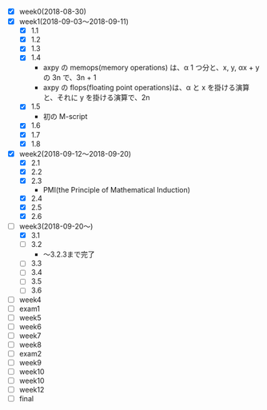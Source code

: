 - [x] week0(2018-08-30)
- [x] week1(2018-09-03〜2018-09-11)
  - [x] 1.1
  - [x] 1.2
  - [x] 1.3
  - [x] 1.4
    - axpy の memops(memory operations) は、α 1 つ分と、x, y, αx + y の 3n で、3n + 1
    - axpy の flops(floating point operations)は、α と x を掛ける演算と、それに y を掛ける演算で、2n
  - [x] 1.5
    - 初の M-script
  - [x] 1.6
  - [x] 1.7
  - [x] 1.8
- [x] week2(2018-09-12〜2018-09-20)
  - [x] 2.1
  - [x] 2.2
  - [x] 2.3
    - PMI(the Principle of Mathematical Induction)
  - [x] 2.4
  - [x] 2.5
  - [x] 2.6
- [ ] week3(2018-09-20〜)
  - [x] 3.1
  - [ ] 3.2
    - 〜3.2.3まで完了
  - [ ] 3.3
  - [ ] 3.4
  - [ ] 3.5
  - [ ] 3.6
- [ ] week4
- [ ] exam1
- [ ] week5
- [ ] week6
- [ ] week7
- [ ] week8
- [ ] exam2
- [ ] week9
- [ ] week10
- [ ] week10
- [ ] week12
- [ ] final
